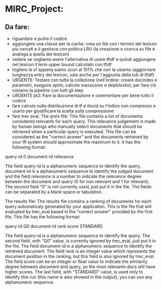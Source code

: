 # MIRC_Project:


## Da fare:
- riguardare e pulire il codice
- aggiungere una classe per la cache: crea un file con i termini del lexicon più cercati e li gestisce con politica LRU (la creazione e ricerca su file è analoga a quella del lexicon)
- vedere se vogliamo avere l'alternativa di usare tfidf e quindi aggiungere nel lexicon il term upper bound calcolato con tfidf
- togliere la cf appena siamo scuri al 101% che non la usiamo (aggiornare lunghezza entry del lexicon, vale anche per l'aggiunta della tub di tfidf)
- URGENTE: Testare con tutta la collezione (nell'ordine: creare docindex e parametri, eseguire spimi, calcolo maxscores e skipblocks); per fare ciò creiamo la pipeline con tutti gli step
- URGENTE pt2: Fare la documentazione e commentare per bene tutto il codice
- fare calcolo sulla distribuzione di tf e docid su l'indice non compresso e usarlo per giustificare la scelta sulla compressione
- fare trec eval. The qrels file:
  This file contains a list of documents considered relevants for each query. This relevance judgement is made by human beings who manually select documents that should be retrieved when a particular query is executed. This file can be considered as the "correct answer" and the documents retrieved by your IR system should approximate the maximum to it. It has the following format:


query-id 0 document-id relevance


The field query-id is a alphanumeric sequence to identify the query, document-id is a alphanumeric sequence to identify the judged document and the field relevance is a number to indicate the relevance degree between the document and query (0 for non relevant and 1 for relevant). The second field "0" is not currently used, just put it in the file. The fields can be separated by a blank space or tabulation.

The results file:
The results file contains a ranking of documents for each query automaticaly generated by your application. This is the file that will evaluated by trec_eval based in the "correct answer" provided by the first file. This file has the following format:


query-id Q0 document-id rank score STANDARD


The field query-id is a alphanumeric sequence to identify the query. The second field, with "Q0" value, is currently ignored by trec_eval, just put it in the file. The field document-id is a alphanumeric sequence to identify the retrieved document. The field rank is an integer value which represents the document position in the ranking, but this field is also ignored by trec_eval. The field score can be an integer or float value to indicate the similarity degree between document and query, so the most relevants docs will have higher scores. The last field, with "STANDARD" value, is used only to identify this run (this name is also showed in the output), you can use any alphanumeric sequence.